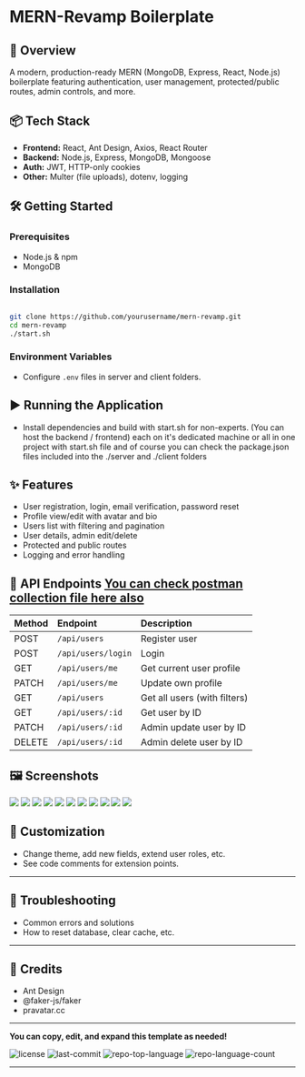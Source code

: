 # MERN-Revamp Boilerplate

## 🚀 Overview

A modern, production-ready MERN (MongoDB, Express, React, Node.js) boilerplate featuring authentication, user management, protected/public routes, admin controls, and more.

## 📦 Tech Stack

- **Frontend:** React, Ant Design, Axios, React Router
- **Backend:** Node.js, Express, MongoDB, Mongoose
- **Auth:** JWT, HTTP-only cookies
- **Other:** Multer (file uploads), dotenv, logging

## 🛠️ Getting Started

### Prerequisites

- Node.js & npm
- MongoDB

### Installation

```bash

git clone https://github.com/yourusername/mern-revamp.git
cd mern-revamp
./start.sh

```

### Environment Variables

- Configure `.env` files in server and client folders.

## ▶️ Running the Application

- Install dependencies and build with start.sh for non-experts. (You can host the backend / frontend) each on it's dedicated machine or all in one project with start.sh file and of course you can check the package.json files included into the ./server and ./client folders

## ✨ Features

- User registration, login, email verification, password reset
- Profile view/edit with avatar and bio
- Users list with filtering and pagination
- User details, admin edit/delete
- Protected and public routes
- Logging and error handling

## 🔗 API Endpoints [You can check postman collection file here also](./Revamp.postman_collection.json)

| Method | Endpoint           | Description                  |
| :----- | :----------------- | :--------------------------- |
| POST   | `/api/users`       | Register user                |
| POST   | `/api/users/login` | Login                        |
| GET    | `/api/users/me`    | Get current user profile     |
| PATCH  | `/api/users/me`    | Update own profile           |
| GET    | `/api/users`       | Get all users (with filters) |
| GET    | `/api/users/:id`   | Get user by ID               |
| PATCH  | `/api/users/:id`   | Admin update user by ID      |
| DELETE | `/api/users/:id`   | Admin delete user by ID      |

## 🖼️ Screenshots

![](./screenshots/landing.png)
![](./screenshots/register.png)
![](./screenshots/login.png)
![](./screenshots/login_validation.png)
![](./screenshots/login_success.png)
![](./screenshots/forgot_password.png)
![](./screenshots/profile.png)
![](./screenshots/profile_edit.png)
![](./screenshots/user_details.png)
![](./screenshots/users_2.png)
![](./screenshots/users.png)

## 🧩 Customization

- Change theme, add new fields, extend user roles, etc.
- See code comments for extension points.

---

## 🐞 Troubleshooting

- Common errors and solutions
- How to reset database, clear cache, etc.

---

## 🙏 Credits

- Ant Design
- @faker-js/faker
- pravatar.cc

---

**You can copy, edit, and expand this template as needed!**

![license](https://img.shields.io/github/license/Zo3rb/mern-revamp?style=default&logo=opensourceinitiative&logoColor=white&color=a9b3bd) ![last-commit](https://img.shields.io/github/last-commit/Zo3rb/mern-revamp?style=default&logo=git&logoColor=white&color=a9b3bd) ![repo-top-language](https://img.shields.io/github/languages/top/Zo3rb/mern-revamp?style=default&color=a9b3bd) ![repo-language-count](https://img.shields.io/github/languages/count/Zo3rb/mern-revamp?style=default&color=a9b3bd)

---
